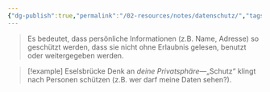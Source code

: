 ```yaml
---
{"dg-publish":true,"permalink":"/02-resources/notes/datenschutz/","tags":["GFN/prüfungsrelevant/AP1/vorbereitung","it-sicherheit"],"noteIcon":"","updated":"2025-09-05T10:12:28.000+02:00"}
---
```


>Es bedeutet, dass persönliche Informationen (z.B. Name, Adresse) so geschützt werden, dass sie nicht ohne Erlaubnis gelesen, benutzt oder weitergegeben werden.

>[!example] Eselsbrücke
>Denk an _deine Privatsphäre_—„Schutz“ klingt nach Personen schützen (z.B. wer darf meine Daten sehen?).